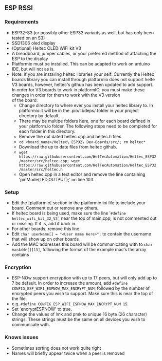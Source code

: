 ## ESP RSSI
### Requirements
- ESP32-S3 (or possibly other ESP32 variants as well, but has only been tested on an S3)
- SSD1306 oled display
- (Optional) Heltec OLED WiFi kit V3
- A breadboard, jumper cables, or your preferred method of attaching the ESP to the display
- Platformio must be installed. This can be adapted to work on arduino IDE, but will not as is.
- Note: If you are installing heltec libraries your self: Currently the Heltec boards library you can install through platformio does not support helte V3 boards, however, heltec's github has been updated to add support. In order for V3 boards to work in platformIO, you must make these changes in order for them to work with the V3 version<br>
of the board:
    - Change directory to where ever you install your heltec library to. In platformio it will be in the .pio/libdeps/ folder in your project directory by default.
    - There may be multipe folders here, one for each board defined in your platform.io folder. The following steps need to be completed for each folder in this directory.
    - Remove the out dated heltec.cpp and heltec.h files
    - `cd <board_name>/Heltec\ ESP32\ Dev-Boards/src/; rm heltec*`
    - Download the up to date files from heltec github.
    - `wget https://raw.githubusercontent.com/HelTecAutomation/Heltec_ESP32/master/src/heltec.cpp; wget https://raw.githubusercontent.com/HelTecAutomation/Heltec_ESP32/master/src/heltec.h`
    - Open heltec.cpp in a text editor and remove the line containing 'pinMode(LED,OUTPUT);' on line 103.

### Setup
- Edit the [platformio] section in the platformio.ini file to include your board. Comment out or remove any others.
- If heltec board is being used, make sure the line '`#define heltec_wifi_kit_32_V3`', near the top of main.cpp, is not commented out or missing. If it is, add it back in.
- For other boards, remove this line.
- Edit `char userName[] = "<User name Here>";` to contain the username that will show up on other boards
- Add the MAC addresses this board will be communicating with to `char macAddr[][13]`, following the format of the example mac's the array contains

### Encryption
- ESP-NOw support encryption with up to 17 peers, but will only add up to 7 be default. In order to increase the amount, add `#define CONFIG_ESP_WIFI_ESPNOW_MAX_ENCRYPT_NUM`, followed by the number of encrypted peers you wish to support. Make sure this is near the top of the file.
- e.g. `#define CONFIG_ESP_WIFI_ESPNOW_MAX_ENCRYPT_NUM 15`.
- Set 'encryptESPNOW' to true.
- Change the values of lmk and pmk to unique 16 byte (26 character) strings. These strings must be the same on all devices you wish to communicate with.

### Knows issues
- Sometimes sorting does not work quite right
- Names will briefly appear twice when a peer is removed
